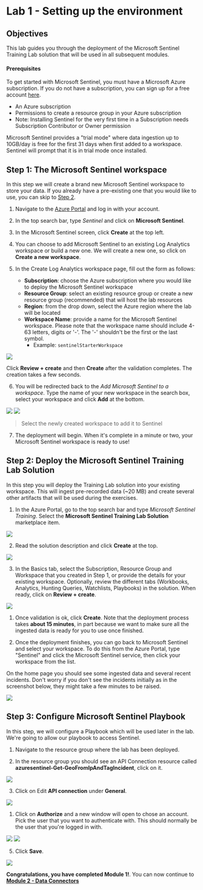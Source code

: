 # Lab 1 - Setting up the environment

## Objectives

This lab guides you through the deployment of the Microsoft Sentinel Training Lab solution that will be used in all subsequent modules.

#### Prerequisites

To get started with Microsoft Sentinel, you must have a Microsoft Azure subscription. If you do not have a subscription, you can sign up for a free account [here](https://azure.microsoft.com/en/free).


- An Azure subscription
- Permissions to create a resource group in your Azure subscription
- Note: Installing Sentinel for the very first time in a Subscription needs Subscription Contributor or Owner permission

Microsoft Sentinel provides a "trial mode" where data ingestion up to 10GB/day is free for the first 31 days when first added to a workspace. Sentinel will prompt that it is in trial mode once installed.

## Step 1: The Microsoft Sentinel workspace

In this step we will create a brand new Microsoft Sentinel workspace to store your data. If you already have a pre-existing one that you would like to use, you can skip to [Step 2](Module-1-Setting-up-the-environment.md#exercise-2-deploy-the-microsoft-sentinel-training-lab-solution).

1. Navigate to the [Azure Portal](http://portal.azure.com) and log in with your account.

2. In the top search bar, type *Sentinel* and click on **Microsoft Sentinel**.

3. In the Microsoft Sentinel screen, click **Create** at the top left.

4. You can choose to add Microsoft Sentinel to an existing Log Analytics workspace or build a new one. We will create a new one, so click on **Create a new workspace**.

5. In the Create Log Analytics workspace page, fill out the form as follows:

    - **Subscription**: choose the Azure subscription where you would like to deploy the Microsoft Sentinel workspace
    - **Resource Group**: select an existing resource group or create a new resource group (recommended) that will host the lab resources
    - **Region**: from the drop down, select the Azure region where the lab will be located
    - **Workspace Name**: provide a name for the Microsoft Sentinel workspace. Please note that the workspace name should include 4-63 letters, digits or '-'. The '-' shouldn't be the first or the last symbol.
      - Example: `sentinelStarterWorkspace`

![](/images/91File.jpg)

Click **Review + create** and then **Create** after the validation completes. The creation takes a few seconds.

6.  You will be redirected back to the *Add Microsoft Sentinel to a workspace*. Type the name of your new workspace in the search box, select your workspace and click **Add** at the bottom.

![](/images/90File.jpg)
![](/images/89File.jpg)
> Select the newly created workspace to add it to Sentinel

7. The deployment will begin. When it's complete in a minute or two, your Microsoft Sentinel workspace is ready to use!

## Step 2: Deploy the Microsoft Sentinel Training Lab Solution

In this step you will deploy the Training Lab solution into your existing workspace. This will ingest pre-recorded data (~20 MB) and create several other artifacts that will be used during the exercises.

1. In the Azure Portal, go to the top search bar and type *Microsoft Sentinel Training*. Select the **Microsoft Sentinel Training Lab Solution** marketplace item.

![](/images/88File.jpg)

2. Read the solution description and click **Create** at the top.

![](/images/87File.jpg)

3. In the Basics tab, select the Subscription, Resource Group and Workspace that you created in Step 1, or provide the details for your existing workspace. Optionally, review the different tabs (Workbooks, Analytics, Hunting Queries, Watchlists, Playbooks) in the solution. When ready, click on **Review + create**.

![](/images/86File.jpg)


1. Once validation is ok, click **Create**. Note that the deployment process takes **about 15 minutes**, in part because we want to make sure all the ingested data is ready for you to use once finished.

2. Once the deployment finishes, you can go back to Microsoft Sentinel and select your workspace. To do this from the Azure Portal, type "Sentinel" and click the Microsoft Sentinel service, then click your workspace from the list.

On the home page you should see some ingested data and several recent incidents. Don't worry if you don't see the incidents initially as in the screenshot below, they might take a few minutes to be raised.

![](/images/85File.jpg)

## Step 3: Configure Microsoft Sentinel Playbook

In this step, we will configure a Playbook which will be used later in the lab. We're going to allow our playbook to access Sentinel.

1. Navigate to the resource group where the lab has been deployed.

2. In the resource group you should see an API Connection resource called **azuresentinel-Get-GeoFromIpAndTagIncident**, click on it.

![](/images/84File.jpg)

3. Click on Edit **API connection** under **General**.

![](/images/83File.jpg)

1. Click on **Authorize** and a new window will open to chose an account. Pick the user that you want to authenticate with. This should normally be the user that you're logged in with.

![](/images/82File.jpg)
![](/images/81File.jpg)

5. Click **Save**.

![](/images/80File.jpg)

**Congratulations, you have completed Module 1!**. You can now continue to **[Module 2 - Data Connectors](./Module-2-Data-Connectors.md)**
